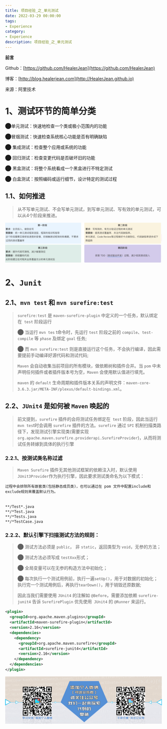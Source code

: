```yaml
---
title: 项目经验_之_单元测试
date: 2022-03-29 00:00:00
tags: 
- Experience
category: 
- Experience
description: 项目经验_之_单元测试
---
```


**前言**     

 Github：[https://github.com/HealerJean](https://github.com/HealerJean)         

 博客：[http://blog.healerjean.com](http://HealerJean.github.io)          

 来源：阿里技术



# 1、测试环节的简单分类

⬤单元测试：快速地检查一个类或极小范围内的功能        

⬤冒烟测试：快速检查系统核心功能是否有明确缺陷           

⬤ 集成测试：检查整个应用或系统的功能           

⬤ 回归测试：检查变更代码是否破坏旧的功能           

⬤ 黑盒测试：将整个系统看成一个黑盒进行不特定测试           

⬤ 白盒测试：按照编码或运行细节，设计特定的测试过程

## 1.1、如何推进

> 从不写单元测试、不会写单元测试，到写单元测试、写有效的单元测试，可以从4个阶段来推进。



![image-20220329205359078](https://raw.githubusercontent.com/HealerJean/HealerJean.github.io/master/blogImages/image-20220329205359078.png)



# 2、`Junit`

## 2.1、`mvn test` 和 `mvn surefire:test`       

> `surefire:test` 是 `maven-surefire-plugin` 中定义的一个任务，默认绑定在` test` 阶段运行          
>
> ⬤ 当运行 `mvn tes` t命令时，先运行 `test` 阶段之前的 `compile`、`test-compile` 等 `phase` 及绑定 `goal` 任务;        
>
> ⬤ 而 `mvn surefire:test` 则是直接运行这个任务，不会执行编译，因此需要提前手动编译好源代码和测试代码;             
>
> `Maven` 会自动收集当前项目的所有模块，做依赖树和插件合并。当 `pom` 中未声明任何插件或者插件版本号为空，`Maven` 会使用默认值进行填充。         
>
> `maven` 的 `default` 生命周期和插件版本关系的声明文件：`maven-core-3.6.3.jar/META-INF/plexus/default-bindings.xml`。

## 2.2、`JUnit4` 是如何被 `Maven` 唤起的

> 前文提到，`surefire` 插件的会将测试任务绑定在` test` 阶段，因此当运行` mvn tes`t时会调用 `surefire` 插件的方法。`surefire` 通过 `SPI` 机制扫描类路径下，发现测试引擎实现类(需要实现 `org.apache.maven.surefire.providerapi.SurefireProvider`)，从而将测试任务转嫁到具体的执行引擎 

### 2.2.1、按测试类名称过滤

> `Maven Surefire` 插件无其他测试框架的依赖注入时，默认使用` JUnit3Provider `作为执行引擎，因此要求测试类命名为以下模式：

```
过程中会排除所有嵌套类(包括静态成员类)，也可以通过在 pom 文件中配置include和exclude规则来覆盖默认行为。


**/Test*.java
**/*Test.java
**/*Tests.java
**/*TestCase.java
```

### 2.2.2、默认引擎下扫描测试方法的规则：

> ⬤ 测试方法必须是 `public`， 非 `static`，返回类型为 `void`，无参的方法；       
>
> ⬤ 测试方法必须写成 `testXxx`形式；        
>
> ⬤ 全局变量可以在无参的构造方法中初始化；         
>
> ⬤ 每次执行一个测试用例前，执行一遍`setUp()`，用于对数据的初始化；执行完一个测试用例后，再执行`tearDown()`，用于销毁还原数据;    
>
> 因此当我们需要使用 `JUnit4` 的注解如 `@Before`，需要添加依赖 `surefire-junit4` 告诉 `SurefirePlugin` 优先使用` JUnit4` 的 `@Runner` 来运行。

```xml
<plugin>
  <groupId>org.apache.maven.plugins</groupId>
  <artifactId>maven-surefire-plugin</artifactId>
  <version>2.16</version>
  <dependencies>
    <dependency>
      <groupId>org.apache.maven.surefire</groupId>
      <artifactId>surefire-junit4</artifactId>
      <version>2.16</version>
    </dependency>
  </dependencies>
</plugin>
```





![ContactAuthor](https://raw.githubusercontent.com/HealerJean/HealerJean.github.io/master/assets/img/artical_bottom.jpg)



<!-- Gitalk 评论 start  -->

<link rel="stylesheet" href="https://unpkg.com/gitalk/dist/gitalk.css">

<script src="https://unpkg.com/gitalk@latest/dist/gitalk.min.js"></script> 
<div id="gitalk-container"></div>    
 <script type="text/javascript">
    var gitalk = new Gitalk({
		clientID: `1d164cd85549874d0e3a`,
		clientSecret: `527c3d223d1e6608953e835b547061037d140355`,
		repo: `HealerJean.github.io`,
		owner: 'HealerJean',
		admin: ['HealerJean'],
		id: 'rAyaLKZWhFpQbXjC',
    });
    gitalk.render('gitalk-container');
</script> 




<!-- Gitalk end -->



